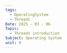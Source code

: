```yaml
---
tags:
  - OperatingSystem
  - Threads
Date: 2025 - 03 - 06
Topic:
  - Threads introduction
Subject: Operating System
unit: 0
---
```

